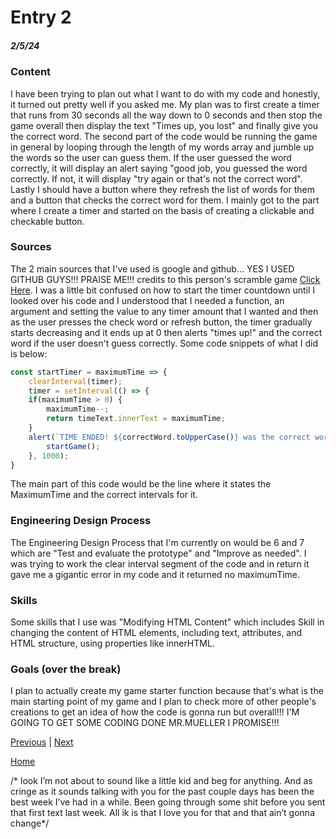# Entry 2
##### 2/5/24


### Content
I have been trying to plan out what I want to do with my code and honestly, it turned out pretty well if you asked me. My plan was to first create a timer that runs from 30 seconds all the way down to 0 seconds and then stop the game overall then display the text "Times up, you lost" and finally give you the correct word. The second part of the code would be running the game in general by looping through the length of my words array and jumble up the words so the user can guess them. If the user guessed the word correctly, it will display an alert saying "good job, you guessed the word correctly. If not, it will display "try again or that's not the correct word". Lastly I should have a button where they refresh the list of words for them and a button that checks the correct word for them. I mainly got to the part where I create a timer and started on the basis of creating a clickable and checkable button.
### Sources
The 2 main sources that I've used is google and github... YES I USED GITHUB GUYS!!! PRAISE ME!!! credits to this person's scramble game [Click Here](https://github.com/rayan2228/word-scramble/blob/main/js/script.js). I was a little bit confused on how to start the timer countdown until I looked over his code and I understood that I needed a function, an argument and setting the value to any timer amount that I wanted and then as the user presses the check word or refresh button, the timer gradually starts decreasing and it ends up at 0 then alerts "times up!" and the correct word if the user doesn't guess correctly. Some code snippets of what I did is below:

```javascript
const startTimer = maximumTime => {
    clearInterval(timer);
    timer = setInterval(() => {
    if(maximumTime > 0) {
        maximumTime--;
        return timeText.innerText = maximumTime;
    }
    alert(`TIME ENDED! ${correctWord.toUpperCase()} was the correct word!!! LOSER`);
        startGame();
    }, 1000);
}
```


The main part of this code would be the line where it states the MaximumTime and the correct intervals for it.
### Engineering Design Process
The Engineering Design Process that I'm currently on would be 6 and 7 which are "Test and evaluate the prototype" and "Improve as needed". I was trying to work the clear interval segment of the code and in return it gave me a gigantic error in my code and it returned no maximumTime.
### Skills
Some skills that I use was "Modifying HTML Content" which includes Skill in changing the content of HTML elements, including text, attributes, and HTML structure, using properties like innerHTML.
### Goals (over the break)
I plan to actually create my game starter function because that's what is the main starting point of my game and I plan to check more of other people's creations to get an idea of how the code is gonna run but overall!!! I'M GOING TO GET SOME CODING DONE MR.MUELLER I PROMISE!!!


[Previous](entry02.md) | [Next](entry04.md)

[Home](../README.md)


/*
look I’m not about to sound like a little kid and beg for anything. And as cringe as it sounds talking with you for the past couple days has been the best week I’ve had in a while. Been going through some shit before you sent that first text last week. All ik is that I love you for that and that ain’t gonna change*/



